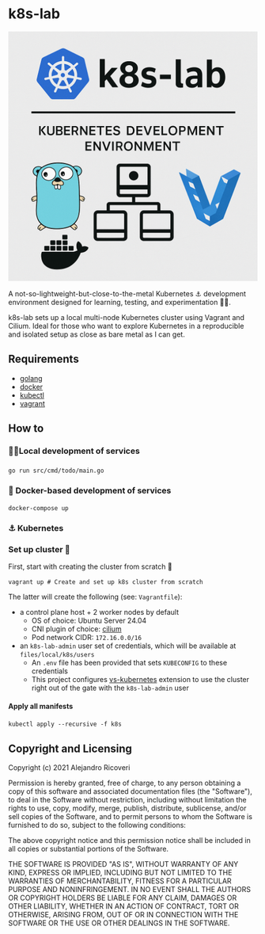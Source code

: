 # k8s-lab

![k8s-lab demo](files/local/images/README.png)

A not-so-lightweight-but-close-to-the-metal Kubernetes ⚓ development environment designed for learning, testing, and experimentation 👨‍💻.

k8s-lab sets up a local multi-node Kubernetes cluster using Vagrant and Cilium. Ideal for those who want to explore Kubernetes in a reproducible and isolated setup as close as bare metal as I can get.

## Requirements

- [golang](https://golang.org)
- [docker](https://docker.com)
- [kubectl](https://kubernetes.io)
- [vagrant](https://vagrantup.com)

## How to

### 👨‍💻Local development of services

####

`go run src/cmd/todo/main.go`

### 🚢 Docker-based development of services

`docker-compose up`

### ⚓ Kubernetes

### Set up cluster 🧰

First, start with creating the cluster from scratch 🔨

```
vagrant up # Create and set up k8s cluster from scratch
```

The latter will create the following (see: `Vagrantfile`):

- a control plane host + 2 worker nodes by default
  - OS of choice: Ubuntu Server 24.04
  - CNI plugin of choice: [cilium](https://docs.cilium.io)
  - Pod network CIDR: `172.16.0.0/16`
- an `k8s-lab-admin` user set of credentials, which will be available at `files/local/k8s/users`
  - An `.env` file has been provided that sets `KUBECONFIG` to these credentials
  - This project configures [vs-kubernetes](https://marketplace.visualstudio.com/items?itemName=ms-kubernetes-tools.vscode-kubernetes-tools) extension to use the cluster right out of the gate with the `k8s-lab-admin` user

#### Apply all manifests

`kubectl apply --recursive -f k8s`

## Copyright and Licensing

Copyright (c) 2021 Alejandro Ricoveri

Permission is hereby granted, free of charge, to any person obtaining a copy
of this software and associated documentation files (the "Software"), to deal
in the Software without restriction, including without limitation the rights
to use, copy, modify, merge, publish, distribute, sublicense, and/or sell
copies of the Software, and to permit persons to whom the Software is
furnished to do so, subject to the following conditions:

The above copyright notice and this permission notice shall be included in
all copies or substantial portions of the Software.

THE SOFTWARE IS PROVIDED "AS IS", WITHOUT WARRANTY OF ANY KIND, EXPRESS OR
IMPLIED, INCLUDING BUT NOT LIMITED TO THE WARRANTIES OF MERCHANTABILITY,
FITNESS FOR A PARTICULAR PURPOSE AND NONINFRINGEMENT. IN NO EVENT SHALL THE
AUTHORS OR COPYRIGHT HOLDERS BE LIABLE FOR ANY CLAIM, DAMAGES OR OTHER
LIABILITY, WHETHER IN AN ACTION OF CONTRACT, TORT OR OTHERWISE, ARISING FROM,
OUT OF OR IN CONNECTION WITH THE SOFTWARE OR THE USE OR OTHER DEALINGS IN
THE SOFTWARE.
